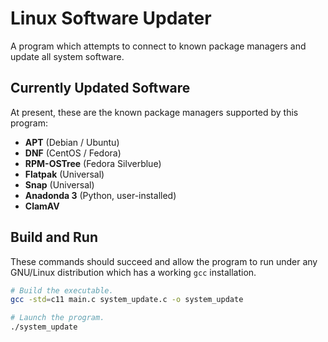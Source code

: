 # Linux Software Updater

A program which attempts to connect to known package managers and update all
system software.

## Currently Updated Software

At present, these are the known package managers supported by this program:

- **APT** (Debian / Ubuntu)
- **DNF** (CentOS / Fedora)
- **RPM-OSTree** (Fedora Silverblue)
- **Flatpak** (Universal)
- **Snap** (Universal)
- **Anadonda 3** (Python, user-installed)
- **ClamAV**

## Build and Run

These commands should succeed and allow the program to run under any GNU/Linux
distribution which has a working `gcc` installation.

```bash
# Build the executable.
gcc -std=c11 main.c system_update.c -o system_update

# Launch the program.
./system_update
```
